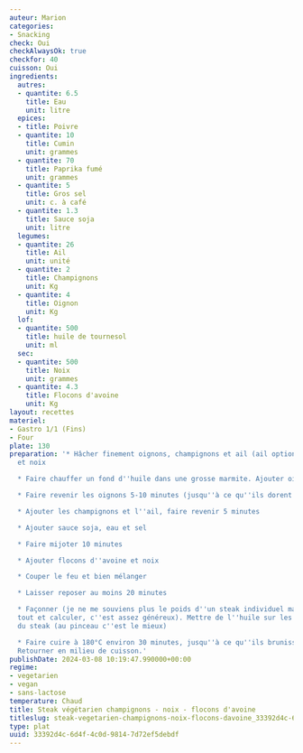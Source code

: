 ```yaml
---
auteur: Marion
categories:
- Snacking
check: Oui
checkAlwaysOk: true
checkfor: 40
cuisson: Oui
ingredients:
  autres:
  - quantite: 6.5
    title: Eau
    unit: litre
  epices:
  - title: Poivre
  - quantite: 10
    title: Cumin
    unit: grammes
  - quantite: 70
    title: Paprika fumé
    unit: grammes
  - quantite: 5
    title: Gros sel
    unit: c. à café
  - quantite: 1.3
    title: Sauce soja
    unit: litre
  legumes:
  - quantite: 26
    title: Ail
    unit: unité
  - quantite: 2
    title: Champignons
    unit: Kg
  - quantite: 4
    title: Oignon
    unit: Kg
  lof:
  - quantite: 500
    title: huile de tournesol
    unit: ml
  sec:
  - quantite: 500
    title: Noix
    unit: grammes
  - quantite: 4.3
    title: Flocons d'avoine
    unit: Kg
layout: recettes
materiel:
- Gastro 1/1 (Fins)
- Four
plate: 130
preparation: '* Hâcher finement oignons, champignons et ail (ail optionnel mais meilleur),
  et noix

  * Faire chauffer un fond d''huile dans une grosse marmite. Ajouter oignons et épices.

  * Faire revenir les oignons 5-10 minutes (jusqu''à ce qu''ils dorent un peu)

  * Ajouter les champignons et l''ail, faire revenir 5 minutes

  * Ajouter sauce soja, eau et sel

  * Faire mijoter 10 minutes

  * Ajouter flocons d''avoine et noix

  * Couper le feu et bien mélanger

  * Laisser reposer au moins 20 minutes

  * Façonner (je ne me souviens plus le poids d''un steak individuel mais peser le
  tout et calculer, c''est assez généreux). Mettre de l''huile sur les deux faces
  du steak (au pinceau c''est le mieux)

  * Faire cuire à 180°C environ 30 minutes, jusqu''à ce qu''ils brunissent un peu.
  Retourner en milieu de cuisson.'
publishDate: 2024-03-08 10:19:47.990000+00:00
regime:
- vegetarien
- vegan
- sans-lactose
temperature: Chaud
title: Steak végétarien champignons - noix - flocons d'avoine
titleslug: steak-vegetarien-champignons-noix-flocons-davoine_33392d4c-6d4f-4c0d-9814-7d72ef5debdf
type: plat
uuid: 33392d4c-6d4f-4c0d-9814-7d72ef5debdf
---
```

